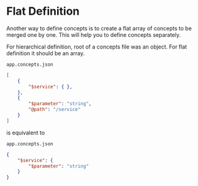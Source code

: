 # Flat Definition

Another way to define concepts is to create a flat array of concepts to be
merged one by one. This will help you to define concepts separately.

For hierarchical definition, root of a concepts file was an object. For flat
definition it should be an array.

`app.concepts.json`

```json
[
    { 
        "$service": { },
    },
    {
        "$parameter": "string",
        "@path": "/service"
    }
]
```

is equivalent to

`app.concepts.json`

```json
{
    "$service": {
        "$parameter": "string"
    }
}
```

